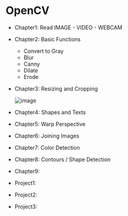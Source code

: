 # OpenCV

* Chapter1: Read IMAGE - VIDEO - WEBCAM
* Chapter2: Basic Functions
    * Convert to Gray
    * Blur
    * Canny
    * Dilate
    * Erode
* Chapter3: Resizing and Cropping

    ![image](https://github.com/shungfu/OpenCV/blob/master/Resources/convention.png)
* Chapter4: Shapes and Texts
* Chapter5: Warp Perspective
* Chapter6: Joining Images
* Chapter7: Color Detection
* Chapter8: Contours / Shape Detection
* Chapter9:
* Project1:
* Project2:
* Project3:
